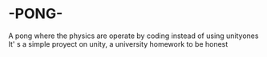 # -PONG-
 A pong where the physics are operate by coding instead of using unityones
It' s a simple proyect on unity, a university homework to be honest
